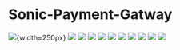 # Sonic-Payment-Gatway


![](https://shanbhag.dev/projects/sonic/3.jpg){width=250px}
![](https://shanbhag.dev/projects/sonic/4.jpg)
![](https://shanbhag.dev/projects/sonic/5.jpg)
![](https://shanbhag.dev/projects/sonic/6.jpg)
![](https://shanbhag.dev/projects/sonic/7.jpg)
![](https://shanbhag.dev/projects/sonic/8.jpg)
![](https://shanbhag.dev/projects/sonic/9.jpg)
![](https://shanbhag.dev/projects/sonic/10.jpg)
![](https://shanbhag.dev/projects/sonic/11.jpg)
![](https://shanbhag.dev/projects/sonic/12.jpg)
![](https://shanbhag.dev/projects/sonic/13.jpg)